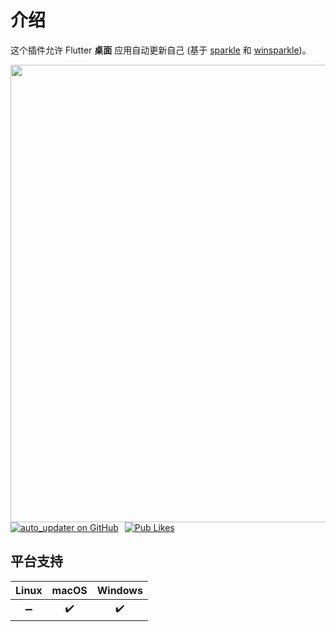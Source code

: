 # 介绍

这个插件允许 Flutter **桌面** 应用自动更新自己 (基于 [sparkle](https://sparkle-project.org/) 和 [winsparkle](https://winsparkle.org))。

<img src="https://raw.githubusercontent.com/leanflutter/auto_updater/main/screenshots/sparkle.png" width="732" alt="">

<div style="display: flex; flex-direction: row; gap: 10px;">
  <a href="https://github.com/leanflutter/auto_updater">
    <img
      alt="auto_updater on GitHub"
      src="https://img.shields.io/github/stars/leanflutter/auto_updater?style=for-the-badge&logo=GitHub"
    />
  </a>
  <a href="https://pub.dev/packages/auto_updater">
    <img alt="Pub Likes" src="https://img.shields.io/pub/likes/auto_updater?style=for-the-badge&logo=flutter&label=Pub%20Likes"/>
  </a>
</div>

## 平台支持

| Linux | macOS | Windows |
| :---: | :---: | :-----: |
|  ➖   |  ✔️   |   ✔️    |

